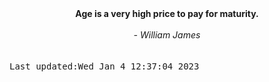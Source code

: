 
<div align="center"><b><span>Age is a very high price to pay for maturity.</span></b><br><br><i> - William James</i></div>
<br><br><kbd>Last updated:Wed Jan  4 12:37:04 2023</kbd>